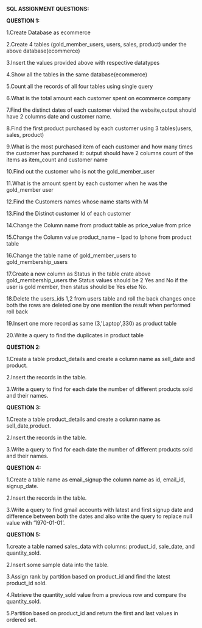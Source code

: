 **SQL ASSIGNMENT QUESTIONS:**

**QUESTION 1:**

1.Create Database as ecommerce

2.Create 4 tables (gold_member_users, users, sales, product) under the above database(ecommerce)

3.Insert the values provided above with respective datatypes

4.Show all the tables in the same database(ecommerce)

5.Count all the records of all four tables using single query

6.What is the total amount each customer spent on ecommerce company

7.Find the distinct dates of each customer visited the website,output should have 2 columns date and customer name.

8.Find the first product purchased by each customer using 3 tables(users, sales, product)

9.What is the most purchased item of each customer and how many times the customer has purchased it: output should have 2 columns count of the items as item_count and customer name

10.Find out the customer who is not the gold_member_user

11.What is the amount spent by each customer when he was the gold_member user

12.Find the Customers names whose name starts with M

13.Find the Distinct customer Id of each customer

14.Change the Column name from product table as price_value from price

15.Change the Column value product_name – Ipad to Iphone from product table

16.Change the table name of gold_member_users to gold_membership_users

17.Create a new column as Status in the table crate above gold_membership_users the Status values should be 2 Yes and No if the user is gold member, then status should be Yes else No.

18.Delete the users_ids 1,2 from users table and roll the back changes once both the rows are deleted one by one mention the result when performed roll back

19.Insert one more record as same (3,'Laptop',330) as product table

20.Write a query to find the duplicates in product table

**QUESTION 2:**

1.Create a table product_details and create a column name as sell_date and product.

2.Insert the records in the table.

3.Write a query to find for each date the number of different products sold and their names.

**QUESTION 3:**

1.Create a table product_details and create a column name as sell_date,product.

2.Insert the records in the table.

3.Write a query to find for each date the number of different products sold and their names.

**QUESTION 4:**

1.Create a table name as email_signup the column name as id, email_id, signup_date.

2.Insert the records in the table.

3.Write a query to find gmail accounts with latest and first signup date and difference between both the dates and also write the query to replace null value with ‘1970-01-01’.

**QUESTION 5:**

1.create a table named sales_data with columns: product_id, sale_date, and quantity_sold.

2.Insert some sample data into the table.

3.Assign rank by partition based on product_id and find the latest product_id sold.

4.Retrieve the quantity_sold value from a previous row and compare the quantity_sold.

5.Partition based on product_id and return the first and last values in ordered set.
